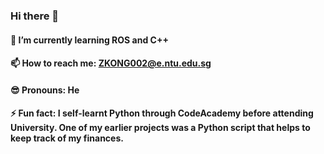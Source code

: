 ### Hi there 👋

#### 🤖 I’m currently learning ROS and C++
#### 📫 How to reach me: ZKONG002@e.ntu.edu.sg
#### 😎 Pronouns: He
#### ⚡ Fun fact: I self-learnt Python through CodeAcademy before attending University. One of my earlier projects was a Python script that helps to keep track of my finances.

<!--
**zejiekong/zejiekong** is a ✨ _special_ ✨ repository because its `README.md` (this file) appears on your GitHub profile.

Here are some ideas to get you started:

- 🔭 I’m currently working on ...
- 🌱 I’m currently learning ...
- 👯 I’m looking to collaborate on ...
- 🤔 I’m looking for help with ...
- 💬 Ask me about ...
- 📫 How to reach me: ...
- 😄 Pronouns: ...
- ⚡ Fun fact: ...
-->
